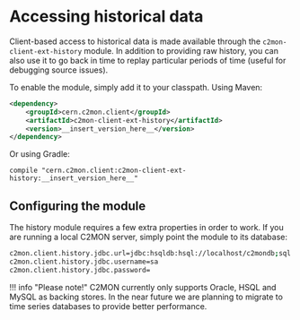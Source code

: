 # Accessing historical data

Client-based access to historical data is made available through the `c2mon-client-ext-history` module. In addition to providing raw history, you can also
use it to go back in time to replay particular periods of time (useful for debugging source issues).

To enable the module, simply add it to your classpath. Using Maven:


```xml
<dependency>
    <groupId>cern.c2mon.client</groupId>
    <artifactId>c2mon-client-ext-history</artifactId>
    <version>__insert_version_here__</version>
</dependency>
```

Or using Gradle:

```
compile "cern.c2mon.client:c2mon-client-ext-history:__insert_version_here__"
```

## Configuring the module

The history module requires a few extra properties in order to work. If you are running a local C2MON server, simply point the module to its database:

```bash
c2mon.client.history.jdbc.url=jdbc:hsqldb:hsql://localhost/c2mondb;sql.syntax_ora=true
c2mon.client.history.jdbc.username=sa
c2mon.client.history.jdbc.password=
```

!!! info "Please note!"
    C2MON currently only supports Oracle, HSQL and MySQL as backing stores.
    In the near future we are planning to migrate to time series databases to provide better performance.
